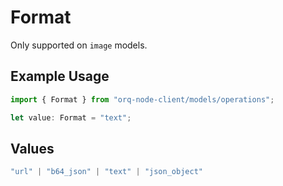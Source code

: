 # Format

Only supported on `image` models.

## Example Usage

```typescript
import { Format } from "orq-node-client/models/operations";

let value: Format = "text";
```

## Values

```typescript
"url" | "b64_json" | "text" | "json_object"
```